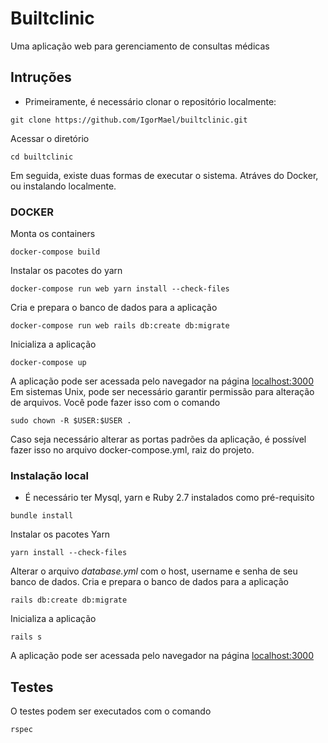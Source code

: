 # Builtclinic

Uma aplicação web para gerenciamento de consultas médicas

## Intruções

- Primeiramente, é necessário clonar o repositório localmente:
```shell
git clone https://github.com/IgorMael/builtclinic.git
```
Acessar o diretório
```shell
cd builtclinic
```
Em seguida, existe duas formas de executar o sistema. Atráves do Docker, ou instalando localmente.

### DOCKER


Monta os containers
```shell
docker-compose build
```

Instalar os pacotes do yarn
```shell
docker-compose run web yarn install --check-files
```


Cria e prepara o banco de dados para a aplicação
```shell
docker-compose run web rails db:create db:migrate
```

Inicializa a aplicação
```shell
docker-compose up
```
A aplicação pode ser acessada pelo navegador na página [localhost:3000](http://localhost:3000)
Em sistemas Unix, pode ser necessário garantir permissão para alteração de arquivos. Você pode fazer isso com o comando
```shell
sudo chown -R $USER:$USER .
```

Caso seja necessário alterar as portas padrões da aplicação, é possível fazer isso no arquivo docker-compose.yml, raiz do projeto.

### Instalação local
* É necessário ter Mysql, yarn e Ruby 2.7 instalados como pré-requisito
```shell
bundle install
```

Instalar os pacotes Yarn
```
yarn install --check-files
```

Alterar o arquivo *database.yml* com o host, username e senha de seu banco de dados.
Cria e prepara o banco de dados para a aplicação
```shell
rails db:create db:migrate
```

Inicializa a aplicação
```shell
rails s
```
A aplicação pode ser acessada pelo navegador na página [localhost:3000](http://localhost:3000)

## Testes
O testes podem ser executados com o comando
```shell
rspec
```
